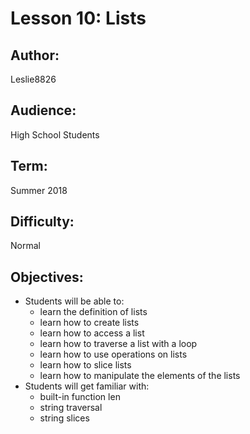 
# Lesson 10: Lists

## Author: 
Leslie8826

## Audience: 
High School Students

## Term:
Summer 2018

## Difficulty: 
Normal

## Objectives: 
 - Students will be able to:
     * learn the definition of lists
     * learn how to create lists
     * learn how to access a list
     * learn how to traverse a list with a loop
     * learn how to use operations on lists
     * learn how to slice lists
     * learn how to manipulate the elements of the lists
 - Students will get familiar with:
     * built-in function len
     * string traversal
     * string slices


